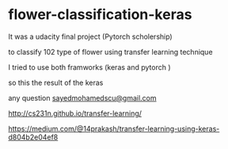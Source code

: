 # flower-classification-keras

It was a udacity final project (Pytorch scholership)

to classify 102 type of flower using  transfer learning technique 

I tried to use both framworks (keras and pytorch )

so this the result of the keras

any question sayedmohamedscu@gmail.com

http://cs231n.github.io/transfer-learning/

https://medium.com/@14prakash/transfer-learning-using-keras-d804b2e04ef8

